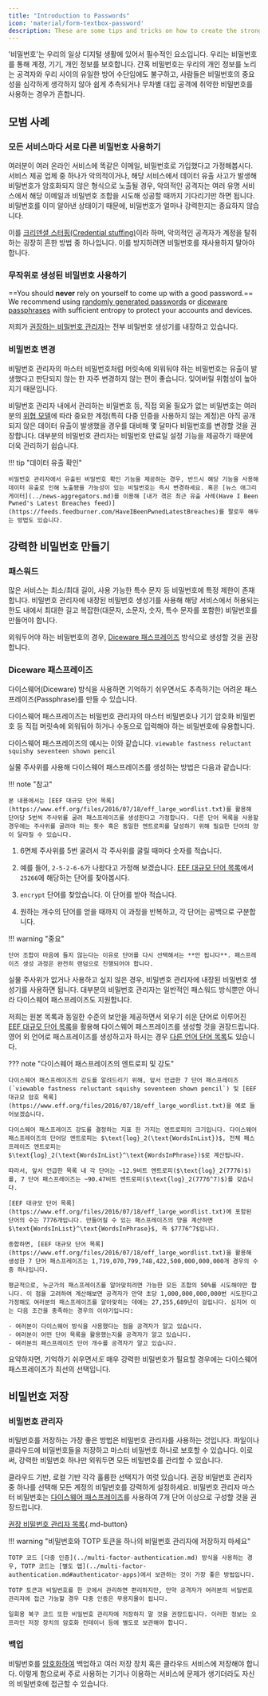 ```yaml
---
title: "Introduction to Passwords"
icon: 'material/form-textbox-password'
description: These are some tips and tricks on how to create the strongest passwords and keep your accounts secure.
---
```


'비밀번호'는 우리의 일상 디지털 생활에 있어서 필수적인 요소입니다. 우리는 비밀번호를 통해 계정, 기기, 개인 정보를 보호합니다. 간혹 비밀번호는 우리의 개인 정보를 노리는 공격자와 우리 사이의 유일한 방어 수단임에도 불구하고, 사람들은 비밀번호의 중요성을 심각하게 생각하지 않아 쉽게 추측되거나 무차별 대입 공격에 취약한 비밀번호를 사용하는 경우가 흔합니다.

## 모범 사례

### 모든 서비스마다 서로 다른 비밀번호 사용하기

여러분이 여러 온라인 서비스에 똑같은 이메일, 비밀번호로 가입했다고 가정해봅시다. 서비스 제공 업체 중 하나가 악의적이거나, 해당 서비스에서 데이터 유출 사고가 발생해 비밀번호가 암호화되지 않은 형식으로 노출될 경우, 악의적인 공격자는 여러 유명 서비스에서 해당 이메일과 비밀번호 조합을 시도해 성공할 때까지 기다리기만 하면 됩니다. 비밀번호를 이미 알아낸 상태이기 때문에, 비밀번호가 얼마나 강력한지는 중요하지 않습니다.

이를 [크리덴셜 스터핑(Credential stuffing)](https://en.wikipedia.org/wiki/Credential_stuffing)이라 하며, 악의적인 공격자가 계정을 탈취하는 굉장히 흔한 방법 중 하나입니다. 이를 방지하려면 비밀번호를 재사용하지 말아야 합니다.

### 무작위로 생성된 비밀번호 사용하기

==You should **never** rely on yourself to come up with a good password.== We recommend using [randomly generated passwords](#passwords) or [diceware passphrases](#diceware-passphrases) with sufficient entropy to protect your accounts and devices.

저희가 [권장하는 비밀번호 관리자](../passwords.md)는 전부 비밀번호 생성기를 내장하고 있습니다.

### 비밀번호 변경

비밀번호 관리자의 마스터 비밀번호처럼 머릿속에 외워둬야 하는 비밀번호는 유출이 발생했다고 판단되지 않는 한 자주 변경하지 않는 편이 좋습니다. 잊어버릴 위험성이 높아지기 때문입니다.

비밀번호 관리자 내에서 관리하는 비밀번호 등, 직접 외울 필요가 없는 비밀번호는 여러분의 [위협 모델](threat-modeling.md)에 따라 중요한 계정(특히 다중 인증을 사용하지 않는 계정)은 아직 공개되지 않은 데이터 유출이 발생했을 경우를 대비해 몇 달마다 비밀번호를 변경할 것을 권장합니다. 대부분의 비밀번호 관리자는 비밀번호 만료일 설정 기능을 제공하기 때문에 더욱 관리하기 쉽습니다.

!!! tip "데이터 유출 확인"

    비밀번호 관리자에서 유출된 비밀번호 확인 기능을 제공하는 경우, 반드시 해당 기능을 사용해 데이터 유출로 인해 노출됐을 가능성이 있는 비밀번호는 즉시 변경하세요. 혹은 [뉴스 애그리게이터](../news-aggregators.md)를 이용해 [내가 겪은 최근 유출 사례(Have I Been Pwned's Latest Breaches feed)](https://feeds.feedburner.com/HaveIBeenPwnedLatestBreaches)를 팔로우 해두는 방법도 있습니다.

## 강력한 비밀번호 만들기

### 패스워드

많은 서비스는 최소/최대 길이, 사용 가능한 특수 문자 등 비밀번호에 특정 제한이 존재합니다. 비밀번호 관리자에 내장된 비밀번호 생성기를 사용해 해당 서비스에서 허용되는 한도 내에서 최대한 길고 복잡한(대문자, 소문자, 숫자, 특수 문자를 포함한) 비밀번호를 만들어야 합니다.

외워두어야 하는 비밀번호의 경우, [Diceware 패스프레이즈](#diceware-passphrases) 방식으로 생성할 것을 권장합니다.

### Diceware 패스프레이즈

다이스웨어(Diceware) 방식을 사용하면 기억하기 쉬우면서도 추측하기는 어려운 패스프레이즈(Passphrase)를 만들 수 있습니다.

다이스웨어 패스프레이즈는 비밀번호 관리자의 마스터 비밀번호나 기기 암호화 비밀번호 등 직접 머릿속에 외워둬야 하거나 수동으로 입력해야 하는 비밀번호에 유용합니다.

다이스웨어 패스프레이즈의 예시는 이와 같습니다. `viewable fastness reluctant squishy seventeen shown pencil`

실물 주사위를 사용해 다이스웨어 패스프레이즈를 생성하는 방법은 다음과 같습니다:

!!! note "참고"

    본 내용에서는 [EEF 대규모 단어 목록](https://www.eff.org/files/2016/07/18/eff_large_wordlist.txt)를 활용해 단어당 5번씩 주사위를 굴려 패스프레이즈를 생성한다고 가정합니다. 다른 단어 목록을 사용할 경우에는 주사위를 굴려야 하는 횟수 혹은 동일한 엔트로피를 달성하기 위해 필요한 단어의 양이 달라질 수 있습니다.

1. 6면체 주사위를 5번 굴려서 각 주사위를 굴릴 때마다 숫자를 적습니다.

2. 예를 들어, `2-5-2-6-6`가 나왔다고 가정해 보겠습니다. [EEF 대규모 단어 목록](https://www.eff.org/files/2016/07/18/eff_large_wordlist.txt)에서 `25266`에 해당하는 단어를 찾아봅시다.

3. `encrypt` 단어를 찾았습니다. 이 단어를 받아 적습니다.

4. 원하는 개수의 단어를 얻을 때까지 이 과정을 반복하고, 각 단어는 공백으로 구분합니다.

!!! warning "중요"

    단어 조합이 마음에 들지 않는다는 이유로 단어를 다시 선택해서는 **안 됩니다**. 패스프레이즈 생성 과정은 완전히 랜덤으로 진행되어야 합니다.

실물 주사위가 없거나 사용하고 싶지 않은 경우, 비밀번호 관리자에 내장된 비밀번호 생성기를 사용하면 됩니다. 대부분의 비밀번호 관리자는 일반적인 패스워드 방식뿐만 아니라 다이스웨어 패스프레이즈도 지원합니다.

저희는 원본 목록과 동일한 수준의 보안을 제공하면서 외우기 쉬운 단어로 이루어진 [EEF 대규모 단어 목록](https://www.eff.org/files/2016/07/18/eff_large_wordlist.txt)을 활용해 다이스웨어 패스프레이즈를 생성할 것을 권장드립니다. 영어 외 언어로 패스프레이즈를 생성하고자 하시는 경우 [다른 언어 단어 목록](https://theworld.com/~reinhold/diceware.html#Diceware%20in%20Other%20Languages|outline)도 있습니다.

??? note "다이스웨어 패스프레이즈의 엔트로피 및 강도"

    다이스웨어 패스프레이즈의 강도를 알려드리기 위해, 앞서 언급한 7 단어 패스프레이즈(`viewable fastness reluctant squishy seventeen shown pencil`) 및 [EEF 대규모 암호 목록](https://www.eff.org/files/2016/07/18/eff_large_wordlist.txt)을 예로 들어보겠습니다.
    
    다이스웨어 패스프레이즈 강도를 결정하는 지표 한 가지는 엔트로피의 크기입니다. 다이스웨어 패스프레이즈의 단어당 엔트로피는 $\text{log}_2(\text{WordsInList})$, 전체 패스프레이즈 엔트로피는 $\text{log}_2(\text{WordsInList}^\text{WordsInPhrase})$로 계산됩니다.
    
    따라서, 앞서 언급한 목록 내 각 단어는 ~12.9비트 엔트로피($\text{log}_2(7776)$)를, 7 단어 패스프레이즈는 ~90.47비트 엔트로피($\text{log}_2(7776^7)$)를 갖습니다.
    
    [EEF 대규모 단어 목록](https://www.eff.org/files/2016/07/18/eff_large_wordlist.txt)에 포함된 단어의 수는 7776개입니다. 만들어질 수 있는 패스프레이즈의 양을 계산하면 $\text{WordsInList}^\text{WordsInPhrase}$, 즉 $7776^7$입니다.
    
    종합하면, [EEF 대규모 단어 목록](https://www.eff.org/files/2016/07/18/eff_large_wordlist.txt)을 활용해 생성한 7 단어 패스프레이즈는 1,719,070,799,748,422,500,000,000,000개 경우의 수 중 하나입니다.
    
    평균적으로, 누군가의 패스프레이즈를 알아맞히려면 가능한 모든 조합의 50%를 시도해야만 합니다. 이 점을 고려하여 계산해보면 공격자가 만약 초당 1,000,000,000,000번 시도한다고 가정해도 여러분의 패스프레이즈를 알아맞히는 데에는 27,255,689년이 걸립니다. 심지어 이는 다음 조건을 충족하는 경우의 이야기입니다:

    - 여러분이 다이스웨어 방식을 사용했다는 점을 공격자가 알고 있습니다.
    - 여러분이 어떤 단어 목록을 활용했는지를 공격자가 알고 있습니다.
    - 여러분의 패스프레이즈 단어 개수를 공격자가 알고 있습니다.

요약하자면, 기억하기 쉬우면서*도* 매우 강력한 비밀번호가 필요할 경우에는 다이스웨어 패스프레이즈가 최선의 선택입니다.

## 비밀번호 저장

### 비밀번호 관리자

비밀번호를 저장하는 가장 좋은 방법은 비밀번호 관리자를 사용하는 것입니다. 파일이나 클라우드에 비밀번호들을 저장하고 마스터 비밀번호 하나로 보호할 수 있습니다. 이로써, 강력한 비밀번호 하나만 외워두면 모든 비밀번호를 관리할 수 있습니다.

클라우드 기반, 로컬 기반 각각 훌륭한 선택지가 여럿 있습니다. 권장 비밀번호 관리자 중 하나를 선택해 모든 계정의 비밀번호를 강력하게 설정하세요. 비밀번호 관리자 마스터 비밀번호는 [다이스웨어 패스프레이즈](#diceware-passphrases)를 사용하여 7개 단어 이상으로 구성할 것을 권장드립니다.

[권장 비밀번호 관리자 목록](../passwords.md ""){.md-button}

!!! warning "비밀번호와 TOTP 토큰을 하나의 비밀번호 관리자에 저장하지 마세요"

    TOTP 코드 [다중 인증](../multi-factor-authentication.md) 방식을 사용하는 경우, TOTP 코드는 [별도 앱](../multi-factor-authentication.md#authenticator-apps)에서 보관하는 것이 가장 좋은 방법입니다.
    
    TOTP 토큰과 비밀번호를 한 곳에서 관리하면 편리하지만, 만약 공격자가 여러분의 비밀번호 관리자에 접근 가능할 경우 다중 인증은 무용지물이 됩니다.
    
    일회용 복구 코드 또한 비밀번호 관리자에 저장하지 말 것을 권장드립니다. 이러한 정보는 오프라인 저장 장치의 암호화 컨테이너 등에 별도로 보관해야 합니다.

### 백업

비밀번호를 [암호화하여](../encryption.md) 백업하고 여러 저장 장치 혹은 클라우드 서비스에 저장해야 합니다. 이렇게 함으로써 주로 사용하는 기기나 이용하는 서비스에 문제가 생기더라도 자신의 비밀번호에 접근할 수 있습니다.

